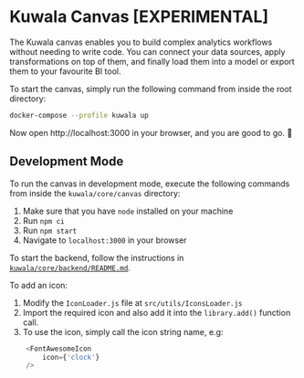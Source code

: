 # Kuwala Canvas [EXPERIMENTAL]

The Kuwala canvas enables you to build complex analytics workflows without needing to write code. You can connect your
data sources, apply transformations on top of them, and finally load them into a model or export them to your favourite
BI tool.

To start the canvas, simply
run the following command from inside the root directory:

```zsh
docker-compose --profile kuwala up
```

Now open http://localhost:3000 in your browser, and you are good to go. 🚀

## Development Mode

To run the canvas in development mode, execute the following commands from inside the `kuwala/core/canvas` directory:

1. Make sure that you have `node` installed on your machine
2. Run `npm ci`
3. Run `npm start`
4. Navigate to `localhost:3000` in your browser

To start the backend, follow the instructions in
[`kuwala/core/backend/README.md`](https://github.com/kuwala-io/kuwala/tree/master/kuwala/core/backend).

To add an icon:

1. Modify the `IconLoader.js` file at `src/utils/IconsLoader.js`
2. Import the required icon and also add it into the `library.add()` function call.
3. To use the icon, simply call the icon string name, e.g:

```js
    <FontAwesomeIcon
        icon={'clock'}
    />
```